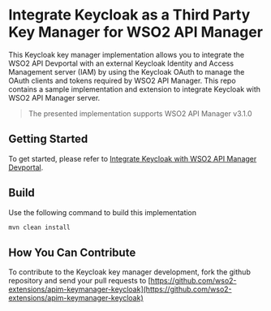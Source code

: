 # Integrate Keycloak as a Third Party Key Manager for WSO2 API Manager

This Keycloak key manager implementation allows you to integrate the WSO2 API Devportal with an external Keycloak Identity and Access Management server (IAM) by using the Keycloak OAuth to manage the OAuth clients and tokens required by WSO2 API Manager. This repo contains a sample implementation and extension to integrate Keycloak with WSO2 API Manager server.

> The presented implementation supports WSO2 API Manager v3.1.0

## Getting Started

To get started, please refer to [Integrate Keycloak with WSO2 API Manager Devportal](docs/config.md).

## Build

Use the following command to build this implementation

```bash
mvn clean install
```

## How You Can Contribute

To contribute to the Keycloak key manager development, fork the github repository and send your pull requests to [https://github.com/wso2-extensions/apim-keymanager-keycloak](https://github.com/wso2-extensions/apim-keymanager-keycloak)

